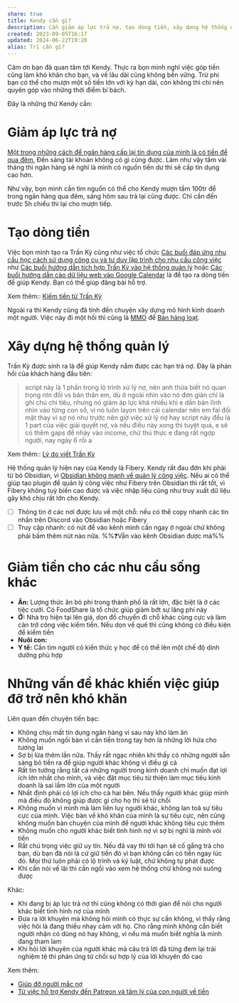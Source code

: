 ```yaml
---
share: true
title: Kendy cần gì?
description: Cần giảm áp lực trả nợ, tạo dòng tiền, xây dựng hệ thống quản lý, giảm tiền cho các nhu cầu
created: 2023-09-05T16:17
updated: 2024-06-22T19:20
alias: Trí cần gì?
---
```

Cảm ơn bạn đã quan tâm tới Kendy. Thực ra bọn mình nghĩ việc góp tiền cũng làm khó khăn cho bạn, và về lâu dài cũng không bền vững. Trừ phi bạn có thể cho mượn một số tiền lớn với kỳ hạn dài, còn không thì chỉ nên quyên góp vào những thời điểm bí bách.

Đây là những thứ Kendy cần:
# Giảm áp lực trả nợ
[Một trong những cách để ngân hàng cấp lại tín dụng của mình là có tiền để qua đêm.](../../Hi%E1%BB%83u%20bi%E1%BA%BFt%20s%C3%A2u/Ng%C3%A2n%20h%C3%A0ng,%20t%C3%ADn%20d%E1%BB%A5ng,%20vay%20ti%E1%BB%81n/Ng%C3%A2n%20h%C3%A0ng%20c%E1%BA%A5p%20t%C3%ADn%20d%E1%BB%A5ng%20b%E1%BA%B1ng%20vi%E1%BB%87c%20nh%C3%ACn%20s%E1%BB%91%20t%C3%A0i%20kho%E1%BA%A3n%20v%C3%A0o%20cu%E1%BB%91i%20ng%C3%A0y.md) Đến sáng tài khoản không có gì cũng được. Làm như vậy tầm vài tháng thì ngân hàng sẽ nghĩ là mình có nguồn tiền dư thì sẽ cấp tín dụng cao hơn.

Như vậy, bọn mình cần tìm nguồn có thể cho Kendy mượn tầm 100tr để trong ngân hàng qua đêm, sáng hôm sau trả lại cũng được. Chỉ cần đến trước 5h chiều thì lại cho mượn tiếp. 
# Tạo dòng tiền
Việc bọn mình tạo ra Trấn Kỳ cũng như việc tổ chức [Các buổi đáp ứng nhu cầu học cách sử dụng công cụ và tư duy lập trình cho nhu cầu công việc](C%C3%A1c%20bu%E1%BB%95i%20%C4%91%C3%A1p%20%E1%BB%A9ng%20nhu%20c%E1%BA%A7u%20h%E1%BB%8Dc%20c%C3%A1ch%20s%E1%BB%AD%20d%E1%BB%A5ng%20c%C3%B4ng%20c%E1%BB%A5%20v%C3%A0%20t%C6%B0%20duy%20l%E1%BA%ADp%20tr%C3%ACnh%20cho%20nhu%20c%E1%BA%A7u%20c%C3%B4ng%20vi%E1%BB%87c.md) như [Các buổi hướng dẫn tích hợp Trấn Kỳ vào hệ thống quản lý](C%C3%A1c%20bu%E1%BB%95i%20h%C6%B0%E1%BB%9Bng%20d%E1%BA%ABn%20t%C3%ADch%20h%E1%BB%A3p%20Tr%E1%BA%A5n%20K%E1%BB%B3%20v%C3%A0o%20h%E1%BB%87%20th%E1%BB%91ng%20qu%E1%BA%A3n%20l%C3%BD.md) hoặc [Các buổi hướng dẫn cào dữ liệu web vào Google Calendar](C%C3%A1c%20bu%E1%BB%95i%20h%C6%B0%E1%BB%9Bng%20d%E1%BA%ABn%20c%C3%A0o%20d%E1%BB%AF%20li%E1%BB%87u%20web%20v%C3%A0o%20Google%20Calendar.md) là để tạo ra dòng tiền để giúp Kendy. Bạn có thể giúp đăng bài hỗ trợ.

Xem thêm:: [Kiếm tiền từ Trấn Kỳ](Ki%E1%BA%BFm%20ti%E1%BB%81n%20t%E1%BB%AB%20Tr%E1%BA%A5n%20K%E1%BB%B3.md)

Ngoài ra thì Kendy cũng đã tính đến chuyện xây dựng mô hình kinh doanh một người. Việc này đi một hồi thì cũng là [MMO](../Vi%E1%BB%87c%20th%E1%BB%9Di%20v%E1%BB%A5%20ki%E1%BA%BFm%20ti%E1%BB%81n%20nhanh/MMO/index.md) để [Bán hàng loạt](../Vi%E1%BB%87c%20th%E1%BB%9Di%20v%E1%BB%A5%20ki%E1%BA%BFm%20ti%E1%BB%81n%20nhanh/MMO/B%C3%A1n%20h%C3%A0ng%20lo%E1%BA%A1t.md).
# Xây dựng hệ thống quản lý
Trấn Kỳ được sinh ra là để giúp Kendy nắm được các hạn trả nợ. Đây là phản hồi của khách hàng đầu tiên:

> script này là 1 phần trong lộ trình xử lý nợ, nên anh thừa biết nó quan trọng ntn đối vs bản thân em, dù ở ngoài nhìn vào nó đơn giản chỉ là ghi chú chi tiêu, nhưng nó giảm áp lực khá nhiều khi e dần bản lĩnh nhìn vào từng con số, vì nó luôn layon trên cái calendar nên em fai đối mặt thay vì sợ nó như trước
> nên giờ việc xử lý nợ hay script này đều là 1 part của việc giải quyết nợ, và nếu điều này xong thì tuyệt quá, e sẽ có thêm gaps để nhảy vào income, chứ thú thực e đang rất ngợp người, nay ngày 6 rồi a

Xem thêm:: [Lý do viết Trấn Kỳ](L%C3%BD%20do%20vi%E1%BA%BFt%20Tr%E1%BA%A5n%20K%E1%BB%B3.md)

Hệ thống quản lý hiện nay của Kendy là Fibery. Kendy rất đau đớn khi phải từ bỏ Obsidian, vì [Obsidian không mạnh về quản lý công việc](Obsidian%20kh%C3%B4ng%20m%E1%BA%A1nh%20v%E1%BB%81%20qu%E1%BA%A3n%20l%C3%BD%20c%C3%B4ng%20vi%E1%BB%87c.md). Nếu ai có thể giúp tạo plugin để quản lý công việc như Fibery trên Obsidian thì rất tốt, vì Fibery không tuỳ biến cao được và việc nhập liệu cũng như truy xuất dữ liệu gây khó chịu rất lớn cho Kendy. 
- [ ] Thông tin ở các nơi được lưu về một chỗ: nếu có thể copy nhanh các tin nhắn trên Discord vào Obsidian hoặc Fibery
- [ ] Truy cập nhanh: có nút để vào kênh mình cần ngay ở ngoài chứ không phải bấm thêm nút nào nữa.
%%❓Vẫn vào kênh Obsidian được mà%%

# Giảm tiền cho các nhu cầu sống khác
- **Ăn:** Lượng thức ăn bỏ phí trong thành phố là rất lớn, đặc biệt là ở các tiệc cưới. Có FoodShare là tổ chức giúp giảm bớt sự lãng phí này
- **Ở:** Nhà trọ hiện tại lên giá, dọn đồ chuyển đi chỗ khác cũng cực và làm cản trở công việc kiếm tiền. Nếu dọn về quê thì cũng không có điều kiện để kiếm tiền
- **Nuôi con:** 
- **Y tế:** Cần tìm người có kiến thức y học để có thể lên một chế độ dinh dưỡng phù hợp

# Những vấn đề khác khiến việc giúp đỡ trở nên khó khăn
Liên quan đến chuyện tiền bạc:
- Không chịu mất tín dụng ngân hàng vì sau này khó làm ăn
- Không muốn ngồi bàn vì cần tiền trong tay hơn là những lời hứa cho tương lai
- Sợ bị lừa thêm lần nữa. Thấy rất ngạc nhiên khi thấy có những người sẵn sàng bỏ tiền ra để giúp người khác không vì điều gì cả
- Rất tin tưởng rằng tất cả những người trong kinh doanh chỉ muốn đạt lợi ích lớn nhất cho mình, và việc đặt mục tiêu từ thiện làm mục tiêu kinh doanh là sai lầm lớn của một người
- Nhất định phải có lợi ích cho cả hai bên. Nếu thấy người khác giúp mình mà điều đó không giúp được gì cho họ thì sẽ từ chối
- Không muốn vì mình mà làm liên luỵ người khác, không lan toả sự tiêu cực của mình. Việc bàn về khó khăn của mình là sự tiêu cực, nên cũng không muốn bàn chuyện của mình để người khác không tiêu cực thêm
- Không muốn cho người khác biết tình hình nợ vì sợ bị nghĩ là mình vòi tiền
- Rất chú trọng việc giữ uy tín. Nếu đã vay thì tới hạn sẽ cố gắng trả cho bạn, dù bạn đã nói là cứ giữ tiền đó vì bạn không cần có tiền ngay lúc đó. Mọi thứ luôn phải có lộ trình và kỷ luật, chứ không tự phát được
- Khi cần nói về lãi thì cần ngồi vào xem hệ thống chứ không nói suông được

Khác:
- Khi đang bị áp lực trả nợ thì cũng không có thời gian để nói cho người khác biết tình hình nợ của mình 
- Đưa ra lời khuyên mà không hỏi mình có thực sự cần không, vì thấy rằng việc hỏi là đang thiếu nhạy cảm với họ. Cho rằng mình không cần biết người nhận có dùng nó hay không, vì nếu mà muốn biết nghĩa là mình đang tham lam
- Khi hỏi lời khuyên của người khác mà câu trả lời đã từng đem lại trải nghiệm tệ thì phản ứng từ chối sự hợp lý của lời khuyên đó cao

Xem thêm:
- [Giúp đỡ người mắc nợ](Gi%C3%BAp%20%C4%91%E1%BB%A1%20ng%C6%B0%E1%BB%9Di%20m%E1%BA%AFc%20n%E1%BB%A3.md)
- [Từ việc hỗ trợ Kendy đến Patreon và tâm lý của con người về tiền](T%E1%BB%AB%20vi%E1%BB%87c%20h%E1%BB%97%20tr%E1%BB%A3%20Kendy%20%C4%91%E1%BA%BFn%20Patreon%20v%C3%A0%20t%C3%A2m%20l%C3%BD%20c%E1%BB%A7a%20con%20ng%C6%B0%E1%BB%9Di%20v%E1%BB%81%20ti%E1%BB%81n.md)
